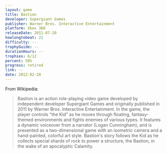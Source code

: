 ```yaml
---
layout: game
title: Bastion
developer: Supergiant Games
publisher: Warner Bros. Interactive Entertainment
platform: Xbox 360
releaseDate: 2011-07-20
howlongtobeat: 21
difficulty: --
trophyGuide: --
durationHours: --
trophies: 6/12
percent: 50%
progress: retired
link: --
date: 2012-02-28
---
```


From Wikipedia:

> Bastion is an action role-playing video game developed by independent developer Supergiant Games and originally published in 2011 by Warner Bros. Interactive Entertainment. In the game, the player controls "the Kid" as he moves through floating, fantasy-themed environments and fights enemies of various types. It features a dynamic voiceover from a narrator (Logan Cunningham), and is presented as a two-dimensional game with an isometric camera and a hand-painted, colorful art style. Bastion's story follows the Kid as he collects special shards of rock to power a structure, the Bastion, in the wake of an apocalyptic Calamity.
